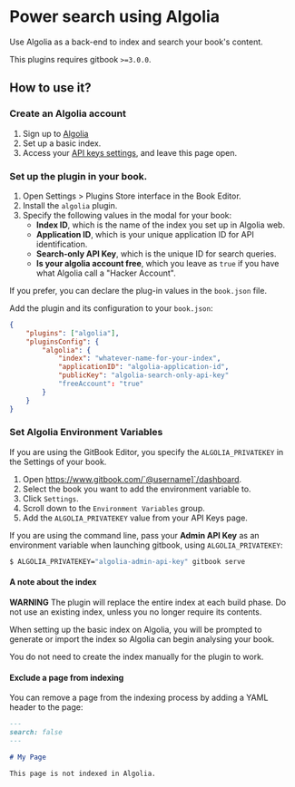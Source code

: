# Power search using Algolia

Use Algolia as a back-end to index and search your book's content.

This plugins requires gitbook `>=3.0.0`.

## How to use it?

### Create an Algolia account

1. Sign up to [Algolia](https://www.algolia.com)
2. Set up a basic index.
3. Access your [API keys settings](https://www.algolia.com/api-keys), and leave this page open.

### Set up the plugin in your book.

1. Open Settings > Plugins Store interface in the Book Editor.
2. Install the `algolia` plugin.
3. Specify the following values in the modal for your book:
    * **Index ID**, which is the name of the index you set up in Algolia web.
    * **Application ID**, which is your unique application ID for API identification. 
    * **Search-only API Key**, which is the unique ID for search queries.
    * **Is your algolia account free**, which you leave as `true` if you have what Algolia call a "Hacker Account".

If you prefer, you can declare the plug-in values in the `book.json` file.

Add the plugin and its configuration to your `book.json`:

```JSON
{
    "plugins": ["algolia"],
    "pluginsConfig": {
        "algolia": {
            "index": "whatever-name-for-your-index",
            "applicationID": "algolia-application-id",
            "publicKey": "algolia-search-only-api-key"
            "freeAccount": "true"
        }
    }
}
```

### Set Algolia Environment Variables

If you are using the GitBook Editor, you specify the `ALGOLIA_PRIVATEKEY` in the Settings of your book.

1. Open https://www.gitbook.com/`@username]`/dashboard.
2. Select the book you want to add the environment variable to.
3. Click `Settings`.
4. Scroll down to the `Environment Variables` group.
5. Add the `ALGOLIA_PRIVATEKEY` value from your API Keys page.

If you are using the command line, pass your **Admin API Key** as an environment variable when launching gitbook, using `ALGOLIA_PRIVATEKEY`:

```Bash
$ ALGOLIA_PRIVATEKEY="algolia-admin-api-key" gitbook serve
```

#### A note about the index

**WARNING** The plugin will replace the entire index at each build phase. Do not use an existing index, unless you no longer require its contents.

When setting up the basic index on Algolia, you will be prompted to generate or import the index so Algolia can begin analysing your book.

You do not need to create the index manually for the plugin to work.

#### Exclude a page from indexing

You can remove a page from the indexing process by adding a YAML header to the page:

```md
---
search: false
---

# My Page

This page is not indexed in Algolia.
```
